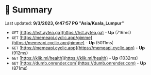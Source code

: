 # 📖 Summary
Last updated: **9/3/2023, 6:47:57 PG "Asia/Kuala_Lumpur"**

- `GET` [https://hst.aytea.ga](https://hst.aytea.ga) - **Up** (716ms)
- `GET` [https://memeapi.cyclic.app/gimme](https://memeapi.cyclic.app/gimme) - **Up** (5011ms)
- `GET` [https://memeapi.cyclic.app](https://memeapi.cyclic.app) - **Up** (912ms)
- `GET` [https://klik.ml/health](https://klik.ml/health) - **Up** (1032ms)
- `GET` [https://dumb.onrender.com](https://dumb.onrender.com) - **Up** (871ms)
